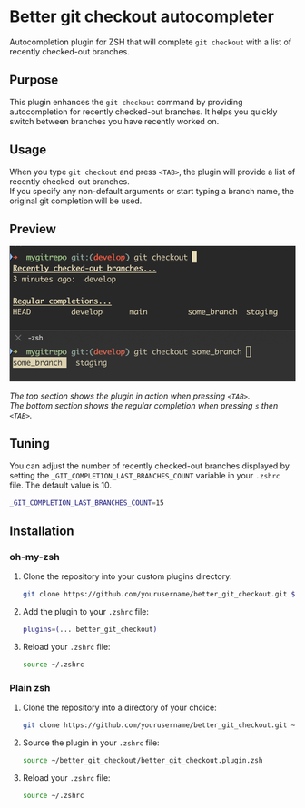 # Better git checkout autocompleter

Autocompletion plugin for ZSH that will complete `git checkout` with a list of recently checked-out branches.

## Purpose

This plugin enhances the `git checkout` command by providing autocompletion for recently checked-out branches. It helps you quickly switch between branches you have recently worked on.

## Usage

When you type `git checkout` and press `<TAB>`, the plugin will provide a list of recently checked-out branches.  
If you specify any non-default arguments or start typing a branch name, the original git completion will be used.

## Preview

![Preview](preview.png)

*The top section shows the plugin in action when pressing `<TAB>`.  
The bottom section shows the regular completion when pressing `s` then `<TAB>`.*

## Tuning

You can adjust the number of recently checked-out branches displayed by setting the `_GIT_COMPLETION_LAST_BRANCHES_COUNT` variable in your `.zshrc` file. The default value is 10.

```sh
_GIT_COMPLETION_LAST_BRANCHES_COUNT=15
```

## Installation

### oh-my-zsh

1. Clone the repository into your custom plugins directory:
    ```sh
    git clone https://github.com/yourusername/better_git_checkout.git ${ZSH_CUSTOM:-~/.oh-my-zsh/custom}/plugins/better_git_checkout
    ```

2. Add the plugin to your `.zshrc` file:
    ```sh
    plugins=(... better_git_checkout)
    ```

3. Reload your `.zshrc` file:
    ```sh
    source ~/.zshrc
    ```

### Plain zsh

1. Clone the repository into a directory of your choice:
    ```sh
    git clone https://github.com/yourusername/better_git_checkout.git ~/better_git_checkout
    ```

2. Source the plugin in your `.zshrc` file:
    ```sh
    source ~/better_git_checkout/better_git_checkout.plugin.zsh
    ```

3. Reload your `.zshrc` file:
    ```sh
    source ~/.zshrc
    ```
